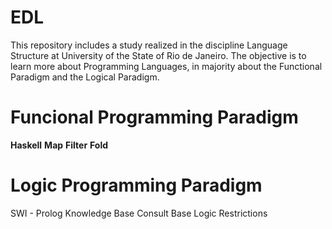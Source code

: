 # EDL
This repository includes a study realized in the discipline Language Structure at University of the State of Rio de Janeiro. The
objective is to learn more about Programming Languages, in majority about the Functional Paradigm and the Logical Paradigm.

# Funcional Programming Paradigm
**Haskell**
**Map**
**Filter**
**Fold**

# Logic Programming Paradigm
SWI - Prolog
Knowledge Base
Consult Base
Logic Restrictions
